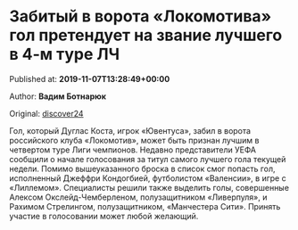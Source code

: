
# Забитый в ворота «Локомотива» гол претендует на звание лучшего в 4-м туре ЛЧ

Published at: **2019-11-07T13:28:49+00:00**

Author: **Вадим Ботнарюк**

Original: [discover24](https://discover24.ru/2019/11/zabityy-v-vorota-lokomotiva-gol-pretenduet-na-zvanie-luchshego-v-4-m-ture-lch/)

Гол, который Дуглас Коста, игрок «Ювентуса», забил в ворота российского клуба «Локомотив», может быть признан лучшим в четвертом туре Лиги чемпионов.
Недавно представители УЕФА сообщили о начале голосования за титул самого лучшего гола текущей недели. Помимо вышеуказанного броска в список смог попасть гол, исполненный Джеффри Кондогбией, футболистом «Валенсии», в игре с «Лиллемом».
Специалисты решили также выделить голы, совершенные Алексом Окслейд-Чемберленом, полузащитником «Ливерпуля», и Рахимом Стрелингом, полузащитником, «Манчестера Сити». Принять участие в голосовании может любой желающий.
